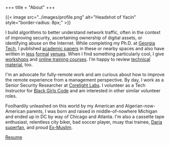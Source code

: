 +++
title = "About"
+++

{{< image src="../images/profile.png" alt="Headshot of Yacin" style="border-radius: 8px;" >}}

I build algorithms to better understand network traffic, often in the context
of improving security, ascertaining ownership of digital assets, or identifying
abuse on the Internet. While completing my Ph.D. at [Georgia
Tech](https://www.cc.gatech.edu/), I published [academic
papers](https://scholar.google.com/citations?user=WLiTyjsAAAAJ) in these or
nearby spaces and also have written in [less](../posts)
[formal](https://corelight.blog/author/yacin-nadji/)
[venues](https://iisp.gatech.edu/cybersecurity-news-commentary-january-2017).
When I find something particularly cool, I give
[workshops](https://forum.defcon.org/node/228551) and [online training
courses](https://learning.oreilly.com/live-training/courses/hands-on-adversarial-machine-learning/0636920285342/).
I'm happy to review [technical
material](https://learning.oreilly.com/library/view/strengthening-deep-neural/9781492044949/),
too.

I'm an advocate for fully-remote work and am curious about how to improve the
remote experience from a management perspective. By day, I work as a Senior
Security Researcher at [Corelight
Labs](https://corelight.com/company/corelight-labs/mission-team). I volunteer
as a Tech Instructor for [Black Girls Code](http://www.blackgirlscode.com/) and
am interested in other similar volunteer roles.

Foolhardily unleashed on this world by my American and Algerian-now-American
parents, I was born and raised in middle-of-nowhere Michigan and ended up in DC
by way of Chicago and Atlanta. I'm also a cassette tape enthusiast, relentless
city biker, bad soccer player, muay thai trainee, [Daria
superfan](https://www.instagram.com/dariascreens/), and proud
[Ex-Muslim](https://exmuslims.org/ex-muslims-of-north-america-debuts-billboards-in-atlanta-chicago-houston/).

[Resume](https://yacin.nadji.us/docs/resume.pdf)
